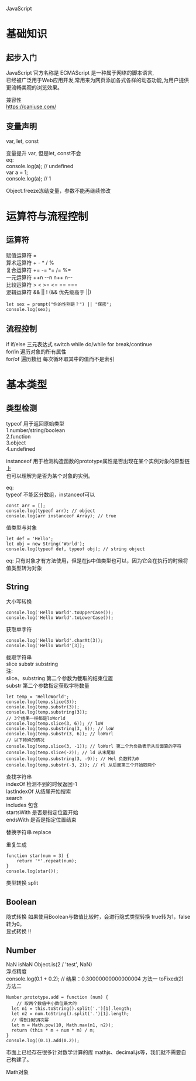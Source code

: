 JavaScript

# 基础知识

## 起步入门
JavaScript 官方名称是 ECMAScript 是一种属于网络的脚本语言,  
已经被广泛用于Web应用开发,常用来为网页添加各式各样的动态功能,为用户提供更流畅美观的浏览效果。

兼容性  
https://caniuse.com/

## 变量声明
var, let, const

变量提升 var, 但是let, const不会  
eq:  
  console.log(a); // undefined  
  var a = 1;  
  console.log(a); // 1  

Object.freeze冻结变量，参数不能再继续修改

# 运算符与流程控制

## 运算符
赋值运算符 =  
算术运算符 + - * / %  
复合运算符 += -= *= /= %=  
一元运算符 ++n --n n++ n--  
比较运算符 > < >= <= == ===  
逻辑运算符 && || ! (&& 优先级高于 ||)  

```
let sex = prompt("你的性别是？") || "保密";
console.log(sex);
```

## 流程控制
if if/else 三元表达式 switch while do/while for break/continue  
for/in 遍历对象的所有属性  
for/of 遍历数组 每次循环取其中的值而不是索引  

# 基本类型

## 类型检测
typeof 用于返回原始类型  
1.number/string/boolean  
2.function  
3.object  
4.undefined  

instanceof 用于检测构造函数的prototype属性是否出现在某个实例对象的原型链上  
也可以理解为是否为某个对象的实例。

eq:  
  typeof 不能区分数组，instanceof可以

```
const arr = [];
console.log(typeof arr); // object
console.log(arr instanceof Array); // true
```

值类型与对象
```
let def = 'Hello';
let obj = new String('World');
console.log(typeof def, typeof obj); // string object
```
eq: 只有对象才有方法使用，但是在js中值类型也可以，因为它会在执行的时候将值类型转为对象

## String
大小写转换
```
console.log('Hello World'.toUpperCase());
console.log('Hello World'.toLowerCase());
```

获取单字符
```
console.log('Hello World'.charAt(3));
console.log('Hello World'[3]);
```

截取字符串  
slice substr substring  
注:  
slice、substring 第二个参数为截取的结束位置  
substr 第二个参数指定获取字符数量  
```
let temp = 'HelloWorld';
console.log(temp.slice(3));
console.log(temp.substr(3));
console.log(temp.substring(3));
// 3个结果一样都是loWorld
console.log(temp.slice(3, 6)); // loW
console.log(temp.substring(3, 6)); // loW
console.log(temp.substr(3, 6)); // loWorl
// 以下特殊的情况
console.log(temp.slice(3, -1)); // loWorl 第二个为负数表示从后面算的字符
console.log(temp.slice(-2)); // ld 从末尾取
console.log(temp.substring(3, -9)); // Hel 负数转为0
console.log(temp.substr(-3, 2)); // rl 从后面第三个开始取两个
```

查找字符串  
indexOf 检测不到的时候返回-1  
lastIndexOf 从结尾开始搜索  
search  
includes 包含  
startsWith 是否是指定位置开始  
endsWith 是否是指定位置结束  

替换字符串
replace

重复生成
```
function star(num = 3) {
	return '*'.repeat(num);
}
console.log(star());
```

类型转换
split

## Boolean
隐式转换
如果使用Boolean与数值比较时，会进行隐式类型转换 true转为1，false 转为0。  
显式转换 !!

## Number
NaN isNaN Object.is(2 / 'test', NaN)  
浮点精度  
console.log(0.1 + 0.2); // 结果：0.30000000000000004
方法一 toFixed(2)  
方法二
```
Number.prototype.add = function (num) {
	// 取两个数值中小数位最大的
  let n1 = this.toString().split('.')[1].length;
  let n2 = num.toString().split('.')[1].length;
  // 得到10的N次幂
  let m = Math.pow(10, Math.max(n1, n2));
  return (this * m + num * m) / m;
}
console.log((0.1).add(0.2));
```
市面上已经存在很多针对数学计算的库 mathjs、decimal.js等，我们就不需要自己构建了。

Math对象